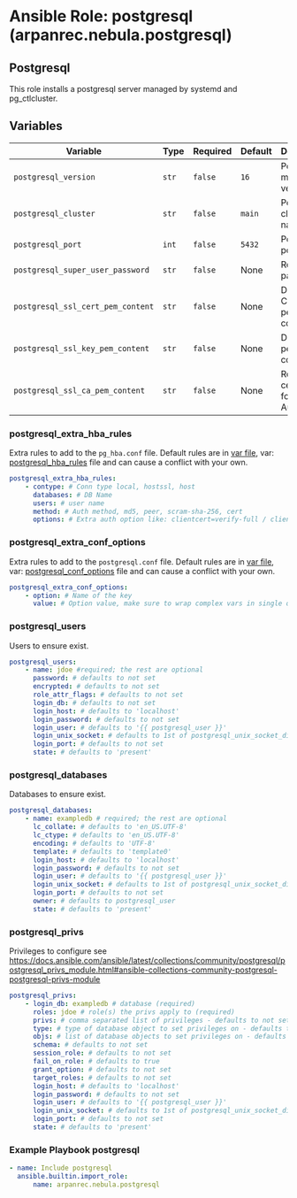 # Ansible Role: postgresql (arpanrec.nebula.postgresql)

## Postgresql

This role installs a postgresql server managed by systemd and pg_ctlcluster.

## Variables

| Variable                          | Type  | Required | Default | Description                       |
|-----------------------------------|-------|----------|---------|-----------------------------------|
| `postgresql_version`              | `str` | `false`  | `16`    | Postgresql major version.         |
| `postgresql_cluster`              | `str` | `false`  | `main`  | Postgres cluster name.            |
| `postgresql_port`                 | `int` | `false`  | `5432`  | Postgresql port.                  |
| `postgresql_super_user_password`  | `str` | `false`  | None    | Root user password.               |
| `postgresql_ssl_cert_pem_content` | `str` | `false`  | None    | DB SSL Certificate pem content.   |
| `postgresql_ssl_key_pem_content`  | `str` | `false`  | None    | DB SSL Key pem content.           |
| `postgresql_ssl_ca_pem_content`   | `str` | `false`  | None    | Root certificate for Client Auth. |

### postgresql_extra_hba_rules

Extra rules to add to the `pg_hba.conf` file.
Default rules are in [var file](vars/main.yml), var: [postgresql_hba_rules](vars/main.yml#postgresql_hba_rules) file and can cause a conflict with your own.

```yaml
postgresql_extra_hba_rules:
    - contype: # Conn type local, hostssl, host
      databases: # DB Name
      users: # user name
      method: # Auth method, md5, peer, scram-sha-256, cert
      options: # Extra auth option like: clientcert=verify-full / clientcert=verify-ca
```

### postgresql_extra_conf_options

Extra rules to add to the `postgresql.conf` file.
Default rules are in [var file](vars/main.yml), var: [postgresql_conf_options](vars/main.yml#postgresql_conf_options) file and can cause a conflict with your own.

```yaml
postgresql_extra_conf_options:
    - option: # Name of the key
      value: # Option value, make sure to wrap complex vars in single quote like "'{{ extra_option_value }}'"
```

### postgresql_users

Users to ensure exist.

```yaml
postgresql_users:
    - name: jdoe #required; the rest are optional
      password: # defaults to not set
      encrypted: # defaults to not set
      role_attr_flags: # defaults to not set
      login_db: # defaults to not set
      login_host: # defaults to 'localhost'
      login_password: # defaults to not set
      login_user: # defaults to '{{ postgresql_user }}'
      login_unix_socket: # defaults to 1st of postgresql_unix_socket_directories
      login_port: # defaults to not set
      state: # defaults to 'present'
```

### postgresql_databases

Databases to ensure exist.

```yaml
postgresql_databases:
    - name: exampledb # required; the rest are optional
      lc_collate: # defaults to 'en_US.UTF-8'
      lc_ctype: # defaults to 'en_US.UTF-8'
      encoding: # defaults to 'UTF-8'
      template: # defaults to 'template0'
      login_host: # defaults to 'localhost'
      login_password: # defaults to not set
      login_user: # defaults to '{{ postgresql_user }}'
      login_unix_socket: # defaults to 1st of postgresql_unix_socket_directories
      login_port: # defaults to not set
      owner: # defaults to postgresql_user
      state: # defaults to 'present'
```

### postgresql_privs

Privileges to configure
see https://docs.ansible.com/ansible/latest/collections/community/postgresql/postgresql_privs_module.html#ansible-collections-community-postgresql-postgresql-privs-module

```yaml
postgresql_privs:
    - login_db: exampledb # database (required)
      roles: jdoe # role(s) the privs apply to (required)
      privs: # comma separated list of privileges - defaults to not set
      type: # type of database object to set privileges on - defaults to not set
      objs: # list of database objects to set privileges on - defaults to not set
      schema: # defaults to not set
      session_role: # defaults to not set
      fail_on_role: # defaults to true
      grant_option: # defaults to not set
      target_roles: # defaults to not set
      login_host: # defaults to 'localhost'
      login_password: # defaults to not set
      login_user: # defaults to '{{ postgresql_user }}'
      login_unix_socket: # defaults to 1st of postgresql_unix_socket_directories
      login_port: # defaults to not set
      state: # defaults to 'present'
```

### Example Playbook postgresql

```yaml
- name: Include postgresql
  ansible.builtin.import_role:
      name: arpanrec.nebula.postgresql
```
